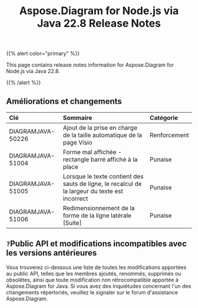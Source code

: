 ﻿---
title: Aspose.Diagram for Node.js via Java 22.8 Release Notes
type: docs
weight: 20
url: /fr/java/aspose-diagram-for-node-js-via-java-22-8-release-notes/
---
{{% alert color="primary" %}}

This page contains release notes information for Aspose.Diagram for Node.js via Java 22.8.

{{% /alert %}}
## **Améliorations et changements**  ##

|**Clé**|**Sommaire**|**Catégorie**|
|:- |:- |:- |
|DIAGRAMJAVA-50226|Ajout de la prise en charge de la taille automatique de la page Visio|Renforcement|
|DIAGRAMJAVA-51004|Forme mal affichée - rectangle barré affiché à la place|Punaise|
|DIAGRAMJAVA-51005|Lorsque le texte contient des sauts de ligne, le recalcul de la largeur du texte est incorrect|Punaise|
|DIAGRAMJAVA-51006|Redimensionnement de la forme de la ligne latérale [Suite]|Punaise|

## `?`**Public API et modifications incompatibles avec les versions antérieures**
Vous trouverez ci-dessous une liste de toutes les modifications apportées au public API, telles que les membres ajoutés, renommés, supprimés ou obsolètes, ainsi que toute modification non rétrocompatible apportée à Aspose.Diagram for Java. Si vous avez des inquiétudes concernant l'un des changements répertoriés, veuillez le signaler sur le forum d'assistance Aspose.Diagram.
